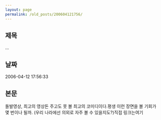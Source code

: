 ```yaml
---
layout: page
permalink: /old_posts/200604121756/
---
```


## 제목
...

## 날짜
2006-04-12 17:56:33

## 본문
돌발영상, 최고의 영상돈 주고도 못 볼 최고의 코미디이다.평생 이런 장면을 볼 기회가 몇 번이나 될까. (우리 나라에선 의외로 자주 볼 수 있을지도?)직접 링크는여기